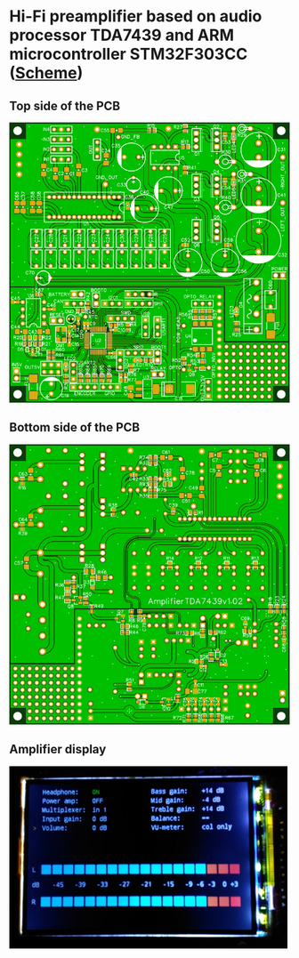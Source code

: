 # Hi-Fi preamplifier based on audio processor TDA7439 and ARM microcontroller STM32F303CC ([Scheme](https://easyeda.com/Electrician/amplifiertda7439))

## Top side of the PCB
![Top PCB](TopPCB.PNG)

## Bottom side of the PCB
![Bottom PCB](BottomPCB.PNG)

## Amplifier display
![Amplifier display](AmplifierDisplay.jpg)
